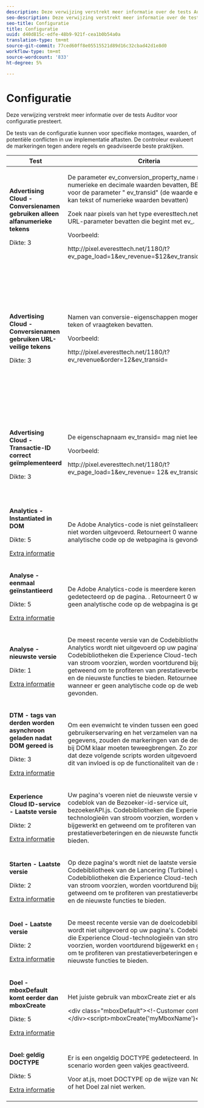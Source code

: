 ```yaml
---
description: Deze verwijzing verstrekt meer informatie over de tests Auditor voor configuratie presteert.
seo-description: Deze verwijzing verstrekt meer informatie over de tests Auditor voor configuratie presteert.
seo-title: Configuratie
title: Configuratie
uuid: d40d815c-edfe-48b9-921f-cea1b0b54a0a
translation-type: tm+mt
source-git-commit: 77ced60ff8e05515521d89d16c32cbad42d1e8d0
workflow-type: tm+mt
source-wordcount: '833'
ht-degree: 5%

---
```



# Configuratie

Deze verwijzing verstrekt meer informatie over de tests Auditor voor configuratie presteert.

De tests van de configuratie kunnen voor specifieke montages, waarden, of potentiële conflicten in uw implementatie aftasten. De controleur evalueert de markeringen tegen andere regels en geadviseerde beste praktijken.

<table id="table_A8A1FC360482447185C8460A18426638"> 
 <thead> 
  <tr> 
   <th colname="col1" class="entry"> Test </th> 
   <th colname="col2" class="entry"> Criteria </th> 
   <th colname="col3" class="entry"> Aanbeveling </th> 
  </tr>
 </thead>
 <tbody> 
  <tr> 
   <td colname="col1"> 
    <!--
      1.0.1 
    --> <p><b>Advertising Cloud - Conversienamen gebruiken alleen alfanumerieke tekens</b> </p> <p>Dikte: 3 </p> </td> 
   <td colname="col2"> <p>De <span class="codeph"> parameter ev_conversion_property_name</span> mag alleen numerieke en decimale waarden bevatten, BEHALVE voor de parameter "<span class="codeph"> ev_transid</span>" (de <span class="codeph"> waarde ev_transid</span> kan tekst of numerieke waarden bevatten) </p> <p>Zoek naar <span class="codeph"> pixels van het type everesttech.net</span> die een URL-parameter bevatten die begint met <span class="codeph"> ev_</span>. </p> <p>Voorbeeld: </p> <p><span class="codeph"> http://pixel.everesttech.net/1180/t?ev_page_load=1&amp;ev_revenue=$12&amp;ev_transid=1hf74i47 </span> </p> </td> 
   <td colname="col3"> <p> Zorg ervoor dat de parameters van de transactieeigenschap alleen numerieke en decimale waarden bevatten. </p> <p> <p>Waarschuwing:  Andere waardetypen kunnen gegevensverlies veroorzaken. </p> </p> </td> 
  </tr> 
  <tr> 
   <td colname="col1"> 
    <!--
      1.0.1 
    --> <p><b>Advertising Cloud - Conversienamen gebruiken URL-veilige tekens</b> </p> <p>Dikte: 3 </p> </td> 
   <td colname="col2"> <p> Namen van conversie-eigenschappen mogen geen en-teken of vraagteken bevatten. </p> <p> Voorbeeld: </p> <p><span class="codeph"> http://pixel.everesttech.net/1180/t?ev_revenue&amp;order=12&amp;ev_transid=</span> </p> </td> 
   <td colname="col3"> <p>Zorg ervoor dat de parameters van de transactieeigenschap geen niet-gecodeerd en/of vraagteken bevatten. Hiermee wordt de URL-indeling verbroken. </p> <p> <p>Waarschuwing: Eigenschapparameters die een niet-gecodeerd en/of vraagteken bevatten, (bijvoorbeeld: <span class="codeph"> ev_formComplete?=1</span> of <span class="codeph"> ev_formComplete&amp;Submit=1</span>), kan leiden tot gegevensverlies. </p> </p> </td> 
  </tr> 
  <tr> 
   <td colname="col1"> 
    <!--
      1.0.1 
    --> <p><b>Advertising Cloud - Transactie-ID correct geïmplementeerd</b> </p> <p>Dikte: 3 </p> </td> 
   <td colname="col2"> <p> De eigenschapnaam <span class="codeph"> ev_transid=</span> mag niet leeg zijn. </p> <p>Voorbeeld: </p> <p> <span class="codeph"> http://pixel.everesttech.net/1180/t?ev_page_load=1&amp;ev_revenue= 12&amp; ev_transid=</span> </p> </td> 
   <td colname="col3"> <p>De eigenschapnaam <span class="codeph"> ev_transid=</span> mag niet zonder een waarde worden gelaten (<span class="codeph"> ev_transid=</span>). Als dit zonder een waarde wordt verlaten, zou er verlies van transactiegegevens kunnen zijn. Wijs een waarde toe aan <span class="codeph"> ev_transid=</span> of verwijder de parameter uit het pixel. </p> </td> 
  </tr> 
  <tr> 
   <td colname="col1"> 
    <!--
      1.0.1 
    --> <p><b>Analytics - Instantiated in DOM</b> </p> <p>Dikte: 5 </p> <p><a href="https://docs.adobe.com/content/help/en/analytics/implementation/home.html" format="html" scope="external"> Extra informatie</a> </p> </td> 
   <td colname="col2"> <p> De Adobe Analytics-code is niet geïnstalleerd of kan niet worden uitgevoerd. Retourneert 0 wanneer er geen analytische code op de webpagina is gevonden. </p> </td> 
   <td colname="col3"> <p>Controleer of de tag Analytics is geïmplementeerd op de pagina en niet wordt geblokkeerd door daaropvolgende scriptactiviteiten. </p> </td> 
  </tr> 
  <tr> 
   <td colname="col1"> 
    <!--
      1.0.1 
    --> <p><b>Analyse - eenmaal geïnstantieerd</b> </p> <p>Dikte: 5 </p> <p><a href="https://docs.adobe.com/content/help/en/analytics/implementation/home.html" format="https" scope="external"> Extra informatie</a> </p> </td> 
   <td colname="col2"> <p> De Adobe Analytics-code is meerdere keren gedetecteerd op de pagina. . Retourneert 0 wanneer er geen analytische code op de webpagina is gevonden. </p> </td> 
   <td colname="col3"> <p>Zorg ervoor dat er slechts één tag Analytics op de pagina staat. </p> </td> 
  </tr> 
  <tr> 
   <td colname="col1"> 
    <!--
      1.0.1 
    --> <p><b>Analyse - nieuwste versie</b> </p> <p>Dikte: 1 </p> <p><a href="https://docs.adobe.com/content/help/nl-NL/analytics/implementation/appmeasurement-updates.html" format="https" scope="external"> Extra informatie</a> </p> </td> 
   <td colname="col2"> <p> De meest recente versie van de Codebibliotheek Analytics wordt niet uitgevoerd op uw pagina's. Codebibliotheken die Experience Cloud-technologieën van stroom voorzien, worden voortdurend bijgewerkt en getweend om te profiteren van prestatieverbeteringen en de nieuwste functies te bieden. Retourneert 0 wanneer er geen analytische code op de webpagina is gevonden. </p> </td> 
   <td colname="col3"> <p>Installeer de nieuwste versie van de bibliotheek Analytics. </p> </td> 
  </tr> 
  <tr> 
   <td colname="col1"> 
    <!--
      1.0.1 
    --> <p><b>DTM - tags van derden worden asynchroon geladen nadat DOM gereed is</b> </p> <p>Dikte: 3 </p> <p><a href="https://docs.adobe.com/content/help/en/dtm/using/resources/load-order.html" format="html" scope="external"> Extra informatie</a> </p> </td> 
   <td colname="col2"> <p>Om een evenwicht te vinden tussen een goede gebruikerservaring en het verzamelen van nauwkeurige gegevens, zouden de markeringen van de derde partij bij DOM klaar moeten teweegbrengen. Zo zorgt u ervoor dat deze volgende scripts worden uitgevoerd zonder dat dit van invloed is op de functionaliteit van de site. </p> </td> 
   <td colname="col3"> <p>Los dit probleem op door alle regels aan te passen die pixels van derden uitvoeren om bij DOM Ready te worden geactiveerd. </p> </td> 
  </tr> 
  <tr> 
   <td colname="col1"> 
    <!--
      1.0.1 
    --> <p><b>Experience Cloud ID-service - Laatste versie</b> </p> <p>Dikte: 2 </p> <p><a href="https://docs.adobe.com/content/help/en/dtm/using/tools/macid.html" format="html" scope="external"> Extra informatie</a> </p> </td> 
   <td colname="col2"> <p> Uw pagina's voeren niet de nieuwste versie van de codeblok van de Bezoeker-id-service uit, <span class="codeph"> bezoekerAPI.js</span>. Codebibliotheken die Experience Cloud-technologieën van stroom voorzien, worden voortdurend bijgewerkt en getweend om te profiteren van prestatieverbeteringen en de nieuwste functies te bieden. </p> </td> 
   <td colname="col3"> <p>Installeer de nieuwste versie van de bibliotheek met bezoekersidentiteiten. </p> </td> 
  </tr> 
  <tr> 
   <td colname="col1"> 
    <!--
      1.0.1 
    --> <p><b>Starten - Laatste versie</b> </p> <p>Dikte: 2 </p> <p><a href="https://adobe.com/go/launch_help_get_started" format="https" scope="external"> Extra informatie</a> </p> </td> 
   <td colname="col2"> <p>Op deze pagina's wordt niet de laatste versie van de Codebibliotheek van de Lancering (Turbine) uitgevoerd. Codebibliotheken die Experience Cloud-technologieën van stroom voorzien, worden voortdurend bijgewerkt en getweend om te profiteren van prestatieverbeteringen en de nieuwste functies te bieden. </p> </td> 
   <td colname="col3"> <p> Werk de bibliotheek van de Lancering bij door de bibliotheek van de Lancering opnieuw op te bouwen en te publiceren. </p> </td> 
  </tr> 
  <tr> 
   <td colname="col1"> 
    <!--
      1.0.1 
    --> <p><b>Doel - Laatste versie</b> </p> <p>Dikte: 2 </p> <p><a href="https://docs.adobe.com/content/help/en/dtm/implementing/target/update-target-tool.html" format="html" scope="external"> Extra informatie</a> </p> </td> 
   <td colname="col2"> <p> De meest recente versie van de doelcodebibliotheek wordt niet uitgevoerd op uw pagina's. Codebibliotheken die Experience Cloud-technologieën van stroom voorzien, worden voortdurend bijgewerkt en getweend om te profiteren van prestatieverbeteringen en de nieuwste functies te bieden. </p> </td> 
   <td colname="col3"> <p>Installeer de nieuwste versie van de doelbibliotheek. </p> </td> 
  </tr> 
  <tr> 
   <td colname="col1"> 
    <!--
      1.0.1 
    --> <p><b>Doel - mboxDefault komt eerder dan mboxCreate </b> </p> <p>Dikte: 5 </p> <p><a href="https://docs.adobe.com/content/help/en/target/using/implement-target/client-side/mbox-implement/mbox-download.html" format="html" scope="external"> Extra informatie</a> </p> </td> 
   <td colname="col2"> <p>Het juiste gebruik van <span class="codeph"> mboxCreate</span> ziet er als volgt uit: </p> <p> <span class="codeph"> &lt;div class="mboxDefault"&gt;&lt;!-Customer content—&gt;&lt;/div&gt;&lt;script&gt;mboxCreate('myMboxName')&lt;/script&gt;</span> </p> </td> 
   <td colname="col3"> <p>Zorg ervoor dat u een <span class="codeph"> &lt;div class="mboxDefault"&gt;&lt;/div&gt;</span> -tag opneemt voordat u <span class="codeph"> mboxCreate()</span>aanroept. om.js zal geen één voor u toevoegen. </p> </td> 
  </tr> 
  <tr> 
   <td colname="col1"> 
    <!--
      1.0.1 
    --> <p><b>Doel: geldig DOCTYPE</b> </p> <p>Dikte: 5 </p> <p><a href="https://docs.adobe.com/help/en/target/using/implement-target/client-side/faq-at-js/target-atjs-faq.html#what-html-doctype-does-atjs-require" format="html" scope="external"> Extra informatie</a> </p> </td> 
   <td colname="col2"> <p> Er is een ongeldig DOCTYPE gedetecteerd. In dit scenario worden geen vakjes geactiveerd. </p> <p>Voor at.js, moet DOCTYPE op de wijze van Normen zijn of het Doel zal niet werken. </p> </td> 
   <td colname="col3"> <p>Werk het DOCTYPE op de pagina bij. </p> </td> 
  </tr> 
 </tbody> 
</table>

